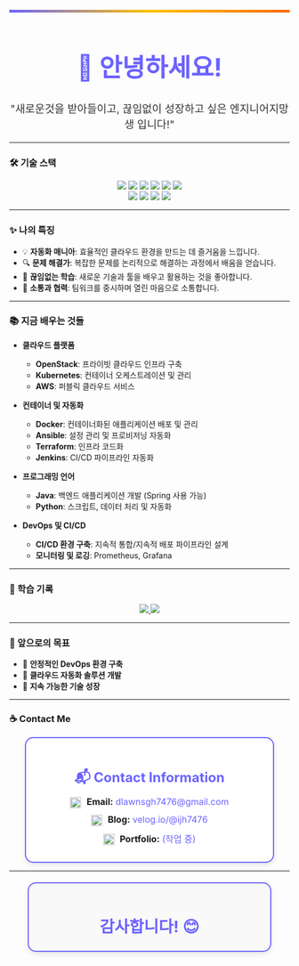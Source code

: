 <div align="center">  
  <hr style="border: 0; height: 5px; background: linear-gradient(to right, #6C63FF, #FFC300, #FF6A00);"/>
  <h1 style="font-size: 2.8rem; color: #6C63FF;">🚀 안녕하세요!</h1>
  <p style="font-size: 1.2rem; color: #333333;">"새로운것을 받아들이고, 끊임없이 성장하고 싶은 엔지니어지망생 입니다!"</p>
</div>

---

### 🛠️ 기술 스택  
<div align="center">
<img src="https://img.shields.io/badge/Java-007396?style=for-the-badge&logo=Java&logoColor=white"/>
<img src="https://img.shields.io/badge/Python-3776AB?style=for-the-badge&logo=Python&logoColor=white"/>
<img src="https://img.shields.io/badge/Docker-2496ED?style=for-the-badge&logo=Docker&logoColor=white"/>
<img src="https://img.shields.io/badge/Kubernetes-326CE5?style=for-the-badge&logo=Kubernetes&logoColor=white"/>
<img src="https://img.shields.io/badge/AWS-FF9900?style=for-the-badge&logo=AmazonAWS&logoColor=white"/>
<img src="https://img.shields.io/badge/Linux-FCC624?style=for-the-badge&logo=Linux&logoColor=black"/>
<br/>
<img src="https://img.shields.io/badge/Ansible-EE0000?style=for-the-badge&logo=Ansible&logoColor=white"/>
<img src="https://img.shields.io/badge/Terraform-7B42BC?style=for-the-badge&logo=Terraform&logoColor=white"/>
<img src="https://img.shields.io/badge/Spring-6DB33F?style=for-the-badge&logo=Spring&logoColor=white"/>
<img src="https://img.shields.io/badge/GitHub-181717?style=for-the-badge&logo=GitHub&logoColor=white"/>
</div>

---

### ✨ 나의 특징  
- 💡 **자동화 매니아**: 효율적인 클라우드 환경을 만드는 데 즐거움을 느낍니다.  
- 🔍 **문제 해결가**: 복잡한 문제를 논리적으로 해결하는 과정에서 배움을 얻습니다.  
- 🌱 **끊임없는 학습**: 새로운 기술과 툴을 배우고 활용하는 것을 좋아합니다.  
- 💬 **소통과 협력**: 팀워크를 중시하며 열린 마음으로 소통합니다.  

---

### 📚 지금 배우는 것들  
- **클라우드 플랫폼**  
   - **OpenStack**: 프라이빗 클라우드 인프라 구축  
   - **Kubernetes**: 컨테이너 오케스트레이션 및 관리  
   - **AWS**: 퍼블릭 클라우드 서비스  

- **컨테이너 및 자동화**  
   - **Docker**: 컨테이너화된 애플리케이션 배포 및 관리  
   - **Ansible**: 설정 관리 및 프로비저닝 자동화  
   - **Terraform**: 인프라 코드화  
   - **Jenkins**: CI/CD 파이프라인 자동화  

- **프로그래밍 언어**  
   - **Java**: 백엔드 애플리케이션 개발 (Spring 사용 가능)  
   - **Python**: 스크립트, 데이터 처리 및 자동화  

- **DevOps 및 CI/CD**  
   - **CI/CD 환경 구축**: 지속적 통합/지속적 배포 파이프라인 설계  
   - **모니터링 및 로깅**: Prometheus, Grafana  

---

### 📝 학습 기록  
<div align="center">
  <a href="https://github.com/anuraghazra/github-readme-stats">
    <img src="https://github-readme-stats.vercel.app/api/top-langs/?username=893107&layout=compact&theme=tokyonight" />
  </a>
  <a href="https://velog.io/@ijh7476">
    <img src="https://velog-readme-stats.vercel.app/api?name=ijh7476" />
  </a>
</div>

---

### 🎯 앞으로의 목표  
- 🌟 **안정적인 DevOps 환경 구축**  
- 🌟 **클라우드 자동화 솔루션 개발**  
- 🌟 **지속 가능한 기술 성장**  

---

### ☕ Contact Me  
<div align="center" style="border: 2px solid #6C63FF; border-radius: 15px; padding: 20px; width: 80%; max-width: 500px; margin: auto; background-color: #FFFFFF; box-shadow: 0 4px 10px rgba(0, 0, 0, 0.1);">
  <h2 style="color: #6C63FF; font-size: 1.5rem; margin-bottom: 10px;">📬 Contact Information</h2>
  <p style="margin: 10px 0; font-size: 1rem;">
    <img src="https://img.icons8.com/color/48/000000/gmail.png" alt="Email Icon" width="20" height="20" style="vertical-align: middle; margin-right: 5px;">
    <strong>Email:</strong> <a href="mailto:dlawnsgh7476@gmail.com" style="color: #6C63FF; text-decoration: none;">dlawnsgh7476@gmail.com</a>
  </p>
  <p style="margin: 10px 0; font-size: 1rem;">
    <img src="https://img.icons8.com/ios-filled/50/000000/edit.png" alt="Write Icon" width="20" height="20" style="vertical-align: middle; margin-right: 5px;">
    <strong>Blog:</strong> <a href="https://velog.io/@ijh7476" style="color: #6C63FF; text-decoration: none;">velog.io/@ijh7476</a>
  </p>
  <p style="margin: 10px 0; font-size: 1rem;">
    <img src="https://img.icons8.com/ios-glyphs/30/000000/document.png" alt="Document Icon" width="20" height="20" style="vertical-align: middle; margin-right: 5px;">
    <strong>Portfolio:</strong> <a href="#" style="color: #6C63FF; text-decoration: none;">(작업 중)</a>
  </p>
</div>

---

<div align="center" style="border: 2px solid #6C63FF; border-radius: 15px; padding: 15px; width: 80%; max-width: 500px; margin: 20px auto; background-color: #F9F9F9; box-shadow: 0 4px 10px rgba(0, 0, 0, 0.1);">
  <h3 style="color: #6C63FF; font-size: 1.8rem; font-weight: bold; margin-bottom: 10px;">감사합니다! 😊</h3>
</div>
